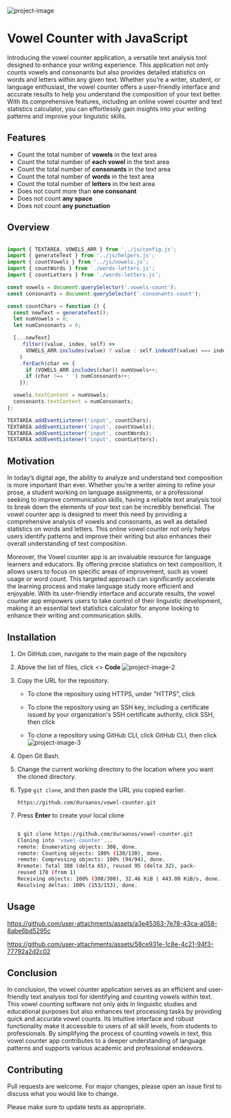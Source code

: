 ![project-image](https://github.com/user-attachments/assets/bf49672f-5e3e-48e5-b38c-1079df90eb08)

# Vowel Counter with JavaScript

Introducing the vowel counter application, a versatile text analysis tool designed to enhance your writing experience. This application not only counts vowels and consonants but also provides detailed statistics on words and letters within any given text. Whether you’re a writer, student, or language enthusiast, the vowel counter offers a user-friendly interface and accurate results to help you understand the composition of your text better. With its comprehensive features, including an online vowel counter and text statistics calculator, you can effortlessly gain insights into your writing patterns and improve your linguistic skills.

## Features
- Count the total number of **vowels** in the text area
- Count the total number of **each vowel** in the text area
- Count the total number of **consonants** in the text area
- Count the total number of **words** in the text area
- Count the total number of **letters** in the text area
- Does not count more than **one consonant**
- Does not count **any space**
- Does not count **any punctuation**

## Overview

```javascript

import { TEXTAREA, VOWELS_ARR } from '../js/config.js';
import { generateText } from '../js/helpers.js';
import { countVowels } from '../js/vowels.js';
import { countWords } from './words-letters.js';
import { countLetters } from './words-letters.js';

const vowels = document.querySelector('.vowels-count');
const consonants = document.querySelector('.consonants-count');

const countChars = function () {
  const newText = generateText();
  let numVowels = 0;
  let numConsonants = 0;

  [...newText]
    .filter((value, index, self) =>
      VOWELS_ARR.includes(value) ? value : self.indexOf(value) === index
    )
    .forEach(char => {
      if (VOWELS_ARR.includes(char)) numVowels++;
      if (char !== ' ') numConsonants++;
    });

  vowels.textContent = numVowels;
  consonants.textContent = numConsonants;
};

TEXTAREA.addEventListener('input', countChars);
TEXTAREA.addEventListener('input', countVowels);
TEXTAREA.addEventListener('input', countWords);
TEXTAREA.addEventListener('input', countLetters);

```

## Motivation

In today’s digital age, the ability to analyze and understand text composition is more important than ever. Whether you’re a writer aiming to refine your prose, a student working on language assignments, or a professional seeking to improve communication skills, having a reliable text analysis tool to break down the elements of your text can be incredibly beneficial. The vowel counter app is designed to meet this need by providing a comprehensive analysis of vowels and consonants, as well as detailed statistics on words and letters. This online vowel counter not only helps users identify patterns and improve their writing but also enhances their overall understanding of text composition.

Moreover, the Vowel counter app is an invaluable resource for language learners and educators. By offering precise statistics on text composition, it allows users to focus on specific areas of improvement, such as vowel usage or word count. This targeted approach can significantly accelerate the learning process and make language study more efficient and enjoyable. With its user-friendly interface and accurate results, the vowel counter app empowers users to take control of their linguistic development, making it an essential text statistics calculator for anyone looking to enhance their writing and communication skills.

## Installation
1. On GitHub.com, navigate to the main page of the repository
2. Above the list of files, click <> **Code**
![project-image-2](https://github.com/user-attachments/assets/69fbb73c-3d9f-4c5f-8c0a-9aacad26b4ae)
3. Copy the URL for the repository.

   - To clone the repository using HTTPS, under "HTTPS", click

   - To clone the repository using an SSH key, including a certificate issued by your organization's SSH certificate authority, click SSH, then click

   - To clone a repository using GitHub CLI, click GitHub CLI, then click
![project-image-3](https://github.com/user-attachments/assets/66e62af2-b119-4f61-8f3a-a536c8685c46)

4. Open Git Bash.
5. Change the current working directory to the location where you want the cloned directory.
6. Type `git clone`, and then paste the URL you copied earlier.
   ```
   https://github.com/duraanos/vowel-counter.git
   ```
7. Press **Enter** to create your local clone
   ```bash

   $ git clone https://github.com/duraanos/vowel-counter.git
   Cloning into 'vowel-counter'...
   remote: Enumerating objects: 308, done.
   remote: Counting objects: 100% (130/130), done.
   remote: Compressing objects: 100% (94/94), done.
   Rremote: Total 308 (delta 65), reused 95 (delta 32), pack- 
   reused 178 (from 1)
   Receiving objects: 100% (308/308), 32.46 KiB | 443.00 KiB/s, done.
   Resolving deltas: 100% (153/153), done.

   ```

## Usage 
https://github.com/user-attachments/assets/a3e45363-7e78-43ca-a058-8abe6bd5295c
    
https://github.com/user-attachments/assets/58ce931e-1c8e-4c21-94f3-77792a2d2c02

## Conclusion
In conclusion, the vowel counter application serves as an efficient and user-friendly text analysis tool for identifying and counting vowels within text. This vowel counting software not only aids in linguistic studies and educational purposes but also enhances text processing tasks by providing quick and accurate vowel counts. Its intuitive interface and robust functionality make it accessible to users of all skill levels, from students to professionals. By simplifying the process of counting vowels in text, this vowel counter app contributes to a deeper understanding of language patterns and supports various academic and professional endeavors.

## Contributing
Pull requests are welcome. For major changes, please open an issue first to discuss what you would like to change.

Please make sure to update tests as appropriate.
